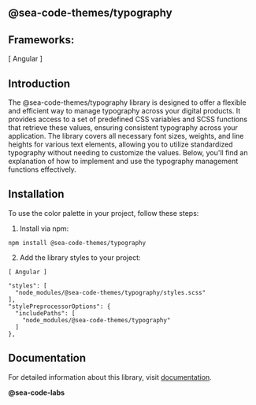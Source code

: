 ## @sea-code-themes/typography

## Frameworks:

[ Angular ]

## Introduction

The @sea-code-themes/typography library is designed to offer a flexible and efficient way
to manage typography across your digital products. It provides access to a set of predefined
CSS variables and SCSS functions that retrieve these values, ensuring consistent typography
across your application. The library covers all necessary font sizes, weights, and line heights
for various text elements, allowing you to utilize standardized typography without needing
to customize the values. Below, you'll find an explanation of how to implement and use the typography
management functions effectively.

## Installation

To use the color palette in your project, follow these steps:

1. Install via npm:

```
npm install @sea-code-themes/typography
```

2. Add the library styles to your project:

```
[ Angular ]

"styles": [
  "node_modules/@sea-code-themes/typography/styles.scss"
],
"stylePreprocessorOptions": {
  "includePaths": [
    "node_modules/@sea-code-themes/typography"
  ]
},
```

## Documentation

For detailed information about this library,
visit [documentation](https://seacodelabs.atlassian.net/wiki/external/NmI1ODgxZjRiNWQ0NGUzMjgzZmM4OWVmZTNlZTNmZTg).

**@sea-code-labs**
